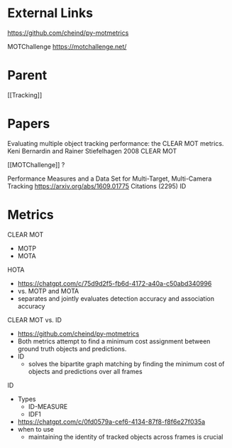 
# External Links

https://github.com/cheind/py-motmetrics

MOTChallenge
https://motchallenge.net/

# Parent

[[Tracking]]

# Papers

Evaluating multiple object tracking performance: the CLEAR MOT metrics.
Keni Bernardin and Rainer Stiefelhagen
2008
CLEAR MOT

[[MOTChallenge]]
?

Performance Measures and a Data Set for Multi-Target, Multi-Camera Tracking
https://arxiv.org/abs/1609.01775
Citations (2295)
ID

# Metrics

CLEAR MOT
- MOTP
- MOTA

HOTA
- https://chatgpt.com/c/75d9d2f5-fb6d-4172-a40a-c50abd340996
- vs. MOTP and MOTA
- separates and jointly evaluates detection accuracy and association accuracy

CLEAR MOT vs. ID
- https://github.com/cheind/py-motmetrics
- Both metrics attempt to find a minimum cost assignment between ground truth objects and predictions.
- ID
	- solves the bipartite graph matching by finding the minimum cost of objects and predictions over all frames

ID
- Types
	- ID-MEASURE
	- IDF1
- https://chatgpt.com/c/0fd0579a-cef6-4134-87f8-f8f6e27f035a
- when to use
	- maintaining the identity of tracked objects across frames is crucial